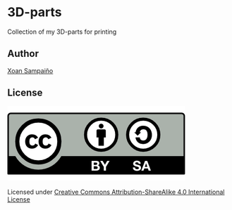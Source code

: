 # 3D-parts

Collection of my 3D-parts for printing

## Author

[Xoan Sampaiño](https://about.me/xoan)

## License

![](cc-by-sa.png)

Licensed under [Creative Commons Attribution-ShareAlike 4.0 International License](http://creativecommons.org/licenses/by-sa/4.0/)
